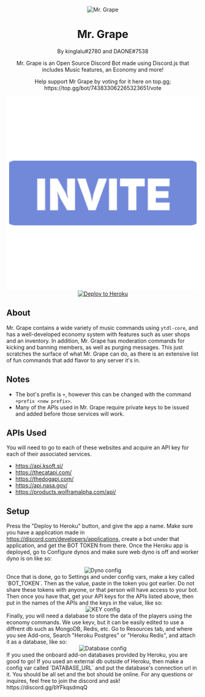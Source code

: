 <div align="center">
	<img src="images/mrgrape.png" title="Mr. Grape" alt="Mr. Grape" />
	<h1>Mr. Grape</h1>
	<p>By kinglalu#2780 and DAONE#7538<p>
	<p>Mr. Grape is an Open Source Discord Bot made using Discord.js that includes Music features, an Economy and more!</p>
	<p> Help support Mr Grape by voting for it here on top.gg; https://top.gg/bot/743833062265323651/vote </p>
	<a href="https://discord.com/oauth2/authorize?client_id=743833062265323651&scope=bot&permissions=0"><img src="/images/invite.png" alt="Invite to your server!"></a>
	<a href="https://heroku.com/deploy?template=https://github.com/kinglalu/Mr.Grape"><img src="https://www.herokucdn.com/deploy/button.svg" alt="Deploy to Heroku"></a>
</div>

## About

Mr. Grape contains a wide variety of music commands using `ytdl-core`, and has a well-developed economy system with features such as user shops and an inventory. In addition, Mr. Grape has moderation commands for kicking and banning members, as well as purging messages. This just scratches the surface of what Mr. Grape can do, as there is an extensive list of fun commands that add flavor to any server it's in.

## Notes
* The bot's prefix is `+`, however this can be changed with the command `+prefix <new prefix>`.
* Many of the APIs used in Mr. Grape require private keys to be issued and added before those services will work.


## APIs Used
You will need to go to each of these websites and acquire an API key for each of their associated services.
* https://api.ksoft.si/
* https://thecatapi.com/
* https://thedogapi.com/
* https://api.nasa.gov/
* https://products.wolframalpha.com/api/

## Setup

 Press the "Deploy to Heroku" button, and give the app a name.
Make sure you have a application made in https://discord.com/developers/applications, create a bot under that application, and get the BOT TOKEN from there.
Once the Heroku app is deployed, go to Configure dynos and make sure web dyno is off and worker dyno is on like so:
<div align="center">
	<img src="images/dynos.JPG" alt="Dyno config" />
</div>
Once that is done, go to Settings and under config vars, make a key called `BOT_TOKEN`. Then as the value, paste in the token you got earlier. Do not share these tokens with anyone, or that person will have access to your bot. Then once you have that, get your API keys for the APIs listed above, then put in the names of the APIs and the keys in the value, like so:
<div align="center">
	<img src="images/keys.jpg" alt="KEY config" />
</div>
Finally, you will need a database to store the data of the players using the economy commands. We use keyv, but it can be easily edited to use a diffrent db such as MongoDB, Redis, etc. Go to Resources tab, and where you see Add-ons, Search "Heroku Postgres" or "Heroku Redis", and attach it as a database, like so:
<div align="center">
	<img src="images/database.JPG" alt="Database config" />
</div>
If you used the onboard add-on databases provided by Heroku, you are good to go! If you used an external db outside of Heroku, then make a config var called `DATABASE_URL` and put the database's connection url in it. You should be all set and the bot should be online. For any questions or inquires, feel free to join the discord and ask! https://discord.gg/bYFkqsdmqQ
